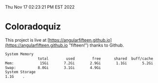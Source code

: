 Thu Nov 17 02:23:21 PM EST 2022

# Coloradoquiz


This project is live at [https://angularfifteen.github.io](https://angularfifteen.github.io "fifteen!") thanks to Github.

```bash
System Memory
               total        used        free      shared  buff/cache   available
Mem:            15Gi       7.2Gi       2.9Gi       1.1Gi       5.2Gi       6.7Gi
Swap:          8.0Gi       3.1Gi       4.9Gi
System Storage
1.1G	.
```
```bash
